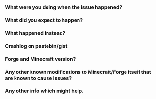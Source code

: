 ### What were you doing when the issue happened? ###

### What did you expect to happen? ###

### What happened instead? ###

### Crashlog on pastebin/gist ###

### Forge and Minecraft version? ###

### Any other known modifications to Minecraft/Forge itself that are known to cause issues? ###

### Any other info which might help. ###

